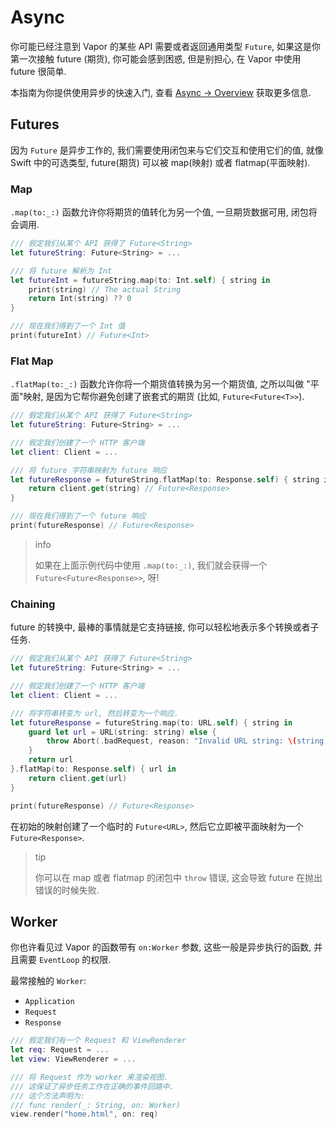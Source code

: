 # Async

你可能已经注意到 Vapor 的某些 API 需要或者返回通用类型 `Future`, 如果这是你第一次接触 future (期货), 你可能会感到困惑, 但是别担心, 在 Vapor 中使用 future 很简单.

本指南为你提供使用异步的快速入门, 查看 [Async → Overview](../async/overview.md) 获取更多信息.

## Futures

因为 `Future` 是异步工作的, 我们需要使用闭包来与它们交互和使用它们的值, 就像 Swift 中的可选类型, future(期货) 可以被 map(映射) 或者 flatmap(平面映射).

### Map

`.map(to:_:)` 函数允许你将期货的值转化为另一个值, 一旦期货数据可用, 闭包将会调用.

```swift
/// 假定我们从某个 API 获得了 Future<String>
let futureString: Future<String> = ...

/// 将 future 解析为 Int
let futureInt = futureString.map(to: Int.self) { string in
    print(string) // The actual String
    return Int(string) ?? 0
}

/// 现在我们得到了一个 Int 值
print(futureInt) // Future<Int>
```

### Flat Map

`.flatMap(to:_:)` 函数允许你将一个期货值转换为另一个期货值, 之所以叫做 "平面"映射, 是因为它帮你避免创建了嵌套式的期货 (比如, `Future<Future<T>>`).

```swift
/// 假定我们从某个 API 获得了 Future<String>
let futureString: Future<String> = ...

/// 假定我们创建了一个 HTTP 客户端
let client: Client = ... 

/// 将 future 字符串映射为 future 响应
let futureResponse = futureString.flatMap(to: Response.self) { string in
    return client.get(string) // Future<Response>
}

/// 现在我们得到了一个 future 响应
print(futureResponse) // Future<Response>
```

>info
>
>如果在上面示例代码中使用 `.map(to:_:)`, 我们就会获得一个 `Future<Future<Response>>`, 呀!
    

### Chaining

future 的转换中, 最棒的事情就是它支持链接, 你可以轻松地表示多个转换或者子任务.

```swift
/// 假定我们从某个 API 获得了 Future<String>
let futureString: Future<String> = ...

/// 假定我们创建了一个 HTTP 客户端
let client: Client = ... 

/// 将字符串转变为 url, 然后转变为一个响应.
let futureResponse = futureString.map(to: URL.self) { string in
    guard let url = URL(string: string) else {
        throw Abort(.badRequest, reason: "Invalid URL string: \(string)")
    }
    return url
}.flatMap(to: Response.self) { url in
    return client.get(url)
}

print(futureResponse) // Future<Response>
```

在初始的映射创建了一个临时的 `Future<URL>`, 然后它立即被平面映射为一个 `Future<Response>`.

>tip
>
>你可以在 map 或者 flatmap 的闭包中 `throw` 错误, 这会导致 future 在抛出错误的时候失败.

## Worker

你也许看见过 Vapor 的函数带有 `on:Worker` 参数, 这些一般是异步执行的函数, 并且需要 `EventLoop` 的权限.

最常接触的 `Worker`:

- `Application`
- `Request`
- `Response`

```swift
/// 假定我们有一个 Request 和 ViewRenderer
let req: Request = ...
let view: ViewRenderer = ...

/// 将 Request 作为 worker 来渲染视图. 
/// 这保证了异步任务工作在正确的事件回路中.
/// 这个方法声明为:
/// func render(_: String, on: Worker)
view.render("home.html", on: req)
```